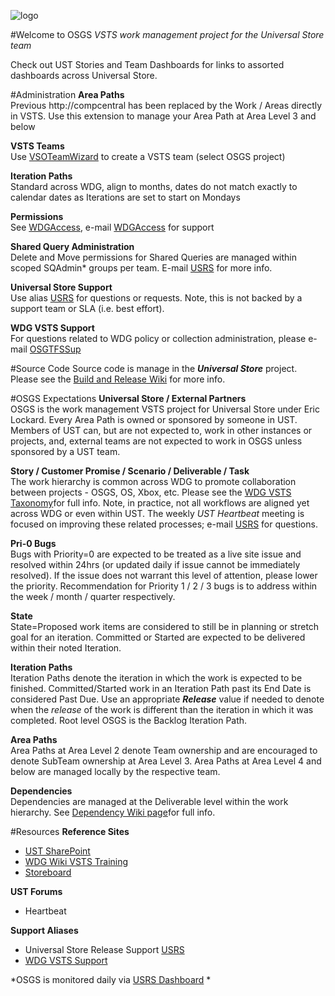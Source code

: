 ![logo](https://microsoft.visualstudio.com/DefaultCollection/ecc7381a-6947-453a-89d7-00907ab894b4/_api/_versioncontrol/itemContent?repositoryId=&path=%24%2FOSGS%2FUSRS%2FUST_BannerSmall.png&version=C59498&contentOnly=true&__v=5)

#Welcome to OSGS  *VSTS work management project for the Universal Store team*  

Check out UST Stories and Team Dashboards for links to assorted dashboards across Universal Store.

#Administration
**Area Paths**  
Previous http://compcentral has been replaced by the Work / Areas directly in VSTS.  Use this extension to manage your Area Path at Area Level 3 and below  
  
**VSTS Teams**  
Use [VSOTeamWizard](http://vsoteamwizard) to create a VSTS team (select OSGS project)

**Iteration Paths**  
Standard across WDG, align to months, dates do not match exactly to calendar dates as Iterations are set to start on Mondays  

**Permissions**  
See [WDGAccess](http://wdgaccess), e-mail [WDGAccess](mailto:wdgaccess@microsoft.com) for support  

**Shared Query Administration**  
Delete and Move permissions for Shared Queries are managed within scoped SQAdmin* groups per team.  E-mail [USRS](mailto:usrs@microsoft.com) for more info.

**Universal Store Support**  
Use alias [USRS](mailto:usrs@microsoft.com) for questions or requests.  Note, this is not backed by a support team or SLA (i.e. best effort).  

**WDG VSTS Support**  
For questions related to WDG policy or collection administration, please e-mail [OSGTFSSup](mailto:osgtfssup@microsoft.com)


#Source Code
Source code is manage in the ***Universal Store*** project.  Please see the [Build and Release Wiki](https://osgwiki.com/wiki/VSTS_Build_and_Release_Management) for more info.


#OSGS Expectations
**Universal Store / External Partners**   
OSGS is the work management VSTS project for Universal Store under Eric Lockard.  Every Area Path is owned or sponsored by someone in UST.  Members of UST can, but are not expected to, work in other instances or projects, and, external teams are not expected to work in OSGS unless sponsored by a UST team.    

**Story / Customer Promise / Scenario / Deliverable / Task**  
The work hierarchy is common across WDG to promote collaboration between projects - OSGS, OS, Xbox, etc.  Please see the  [WDG VSTS Taxonomy](https://osgwiki.com/wiki/WDG_VSTS_Taxonomy)for full info.  Note, in practice, not all workflows are aligned yet across WDG or even within UST.  The weekly *UST Heartbeat* meeting is focused on improving these related processes; e-mail [USRS](mailto:usrs@microsoft.com) for questions.
 
**Pri-0 Bugs**  
Bugs with Priority=0 are expected to be treated as a live site issue and resolved within 24hrs (or updated daily if issue cannot be immediately resolved).  If the issue does not warrant this level of attention, please lower the priority.   Recommendation for Priority 1 / 2 / 3 bugs is to address within the week / month / quarter respectively.    

**State**  
State=Proposed work items are considered to still be in planning or stretch goal for an iteration.  Committed or Started are expected to be delivered within their noted Iteration.

**Iteration Paths**  
Iteration Paths denote the iteration in which the work is expected to be finished.  Committed/Started work in an Iteration Path past its End Date is considered Past Due.  Use an appropriate ***Release*** value if needed to denote when the *release* of the work is different than the iteration in which it was completed. Root level OSGS is the Backlog Iteration Path.

**Area Paths**  
Area Paths at Area Level 2 denote Team ownership and are encouraged to denote SubTeam ownership at Area Level 3.  Area Paths at Area Level 4 and below are managed locally by the respective team.  
 
**Dependencies**  
Dependencies are managed at the Deliverable level within the work hierarchy.  See [Dependency Wiki page](https://osgwiki.com/wiki/Dependency)for full info.

#Resources
**Reference Sites**   
- [UST SharePoint](http://ust)
- [WDG Wiki VSTS Training](https://osgwiki.com/wiki/WDG_VSTS_Training)
- [Storeboard](http://storeboard)

**UST Forums**   
  - Heartbeat

**Support Aliases**  
- Universal Store Release Support  [USRS](mailto:usrs@microsoft.com)
- [WDG VSTS Support](osgtfssup@microsoft.com)


*OSGS is monitored daily via [USRS Dashboard](https://microsoft.visualstudio.com/DefaultCollection/OSGS/usrs/) *

